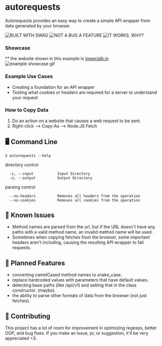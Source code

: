 # autorequests

Autorequests provides an easy way to create a simple API wrapper from data generated by your browser.

![BUILT WITH SWAG](https://forthebadge.com/images/badges/built-with-swag.svg)
![NOT A BUG A FEATURE](https://forthebadge.com/images/badges/not-a-bug-a-feature.svg)
![IT WORKS. WHY?](https://forthebadge.com/images/badges/it-works-why.svg)

### Showcase

** the website shown in this example is [imperialb.in](https://imperialb.in)
![example showcase gif](https://i.imgur.com/75tMMIW.gif)

### Example Use Cases

* Creating a foundation for an API wrapper
* Testing what cookies or headers are required for a server to understand your request

### How to Copy Data

1. Do an action on a website that causes a web request to be sent.
2. Right-click --> Copy-As --> Node.JS Fetch

## 🖥️ Command Line

```console
$ autorequests --help
```

directory control

```console
  -i, --input           Input Directory
  -o, --output          Output Directory
```

parsing control

```
  --no-headers          Removes all headers from the operation
  --no-cookies          Removes all cookies from the operation
```

## 🚩 Known Issues

* Method names are parsed from the url, but if the URL doesn't have any paths with a valid method name, an invalid
  method name will be used.
* Sometimes when copying fetches from the browser, some important headers aren't including, causing the resulting API
  wrapper to fail requests.

## 📅 Planned Features

* converting camelCased method names to snake_case.
* replace hardcoded values with parameters that have default values.
* detecting base paths (like /api/v1) and setting that in the class constructor. (maybe).
* the ability to parse other formats of data from the browser (not just fetches).

## 🐞 Contributing

This project has a lot of room for improvement in optimizing regexps, better OOP, and bug fixes. If you make an issue,
pr, or suggestion, it'll be very appreciated <3.